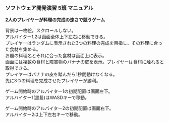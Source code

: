 ### ソフトウェア開発演習 5班 マニュアル

**2人のプレイヤーが料理の完成の速さで競うゲーム**

背景は一枚絵。スクロールしない。\
アルバイター1,2は画面全体上下左右に移動できる。\
プレイヤーはランダムに表示された3つの料理の完成を目指し、その料理に合った食材を集める。\
お題の料理名とそれに合った食材は画面上に表示。\
画面には複数の食材と障害物のバナナの皮を表示。プレイヤーは食材に触れると取得できる。\
プレイヤーはバナナの皮を踏んだら1秒間動けなくなる。\
先に3つの料理を完成させたプレイヤーが勝利。

ゲーム開始時のアルバイター1の初期配置は画面左下。\
アルバイター1(黒髪)はWASDキーで移動。

ゲーム開始時のアルバイター2の初期配置は画面右下。\
アルバイター2は上下左右キーで移動。


